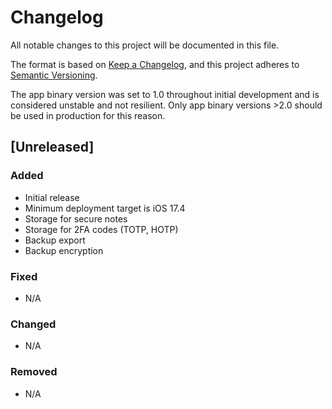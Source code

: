 # Changelog

All notable changes to this project will be documented in this file.

The format is based on [Keep a Changelog](https://keepachangelog.com/en/1.1.0/),
and this project adheres to [Semantic Versioning](https://semver.org/spec/v2.0.0.html).

The app binary version was set to 1.0 throughout initial development and is considered unstable and not resilient.
Only app binary versions >2.0 should be used in production for this reason.

## [Unreleased]

### Added

- Initial release
- Minimum deployment target is iOS 17.4
- Storage for secure notes
- Storage for 2FA codes (TOTP, HOTP)
- Backup export
- Backup encryption

### Fixed

- N/A

### Changed

- N/A

### Removed

- N/A
